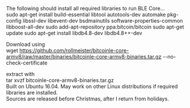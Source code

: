 The following should install all required libraries to run BLE Core...  
sudo apt-get install build-essential libtool autotools-dev automake pkg-config libssl-dev libevent-dev bsdmainutils software-properties-common libboost-all-dev
sudo add-apt-repository ppa:bitcoin/bitcoin
sudo apt-get update
sudo apt-get install libdb4.8-dev libdb4.8++-dev

Download using  
wget https://github.com/rollmeister/bitcoinle-core-armv8/raw/master/binaries/bitcoinle-core-armv8-binaries.tar.gz --no-check-certificate  

extract with   
tar xvzf bitcoinle-core-armv8-binaries.tar.gz  
Built on Ubuntu 16.04. May work on other Linux distributions if required libraries are installed.  
Sources are released before Christmas, after I return from holidays.
